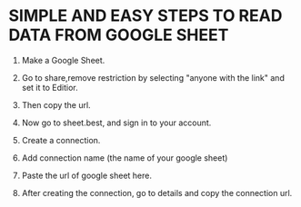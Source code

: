 # SIMPLE AND EASY STEPS TO READ DATA FROM GOOGLE SHEET

1) Make a Google Sheet.
2) Go to share,remove restriction by selecting "anyone with the link" and set it to Editior.
3) Then copy the url.

4) Now go to sheet.best, and sign in to your account.
5) Create a connection.
6) Add connection name (the name of your google sheet)
7) Paste the url of google sheet here.
8) After creating the connection, go to details and copy the connection url.